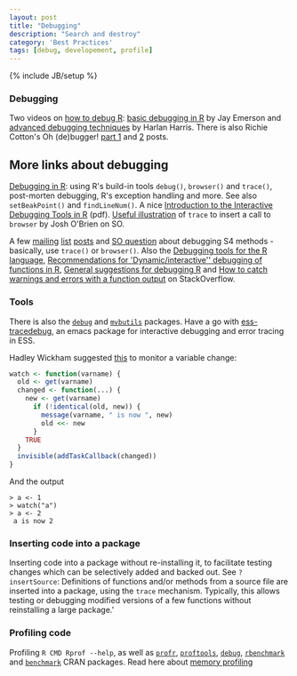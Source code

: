 ```yaml
---
layout: post
title: "Debugging"
description: "Search and destroy"
category: 'Best Practices'
tags: [debug, developement, profile]
---
```

{% include JB/setup %}


### Debugging 

Two videos on [how to debug R][1]: [basic debugging in R][2] by
Jay Emerson and [advanced debugging techniques][3] by Harlan Harris. There is
also Richie Cotton's Oh (de)bugger! [part 1][4] and [2][5] posts.

## More links about debugging 

[Debugging in R][6]: using R's build-in tools `debug()`, `browser()` and `trace()`, 
post-morten debugging, R's exception handling and more. 
See also `setBeakPoint()` and `findLineNum()`. A nice
[Introduction to the Interactive Debugging Tools in R][7] (pdf). [Useful
illustration][8] of `trace` to insert a call to `browser` by Josh O'Brien on
SO.

A few [mailing][9] [list][10] [posts][11] and [SO question][12] about
debugging S4 methods - basically, use `trace()` or `browser()`. Also the
[Debugging tools for the R language][13], [Recommendations for
'Dynamic/interactive'' debugging of functions in R][14], [General suggestions
for debugging R][15] and [How to catch warnings and errors with a function
output][16] on StackOverflow.

### Tools

There is also the [`debug`][17] and [`mvbutils`][18] packages. Have a go with
[ess-tracedebug][19], an emacs package for interactive debugging and error
tracing in ESS.

Hadley Wickham suggested [this][20] to monitor a variable change:

```R
watch <- function(varname) {
  old <- get(varname)    
  changed <- function(...) {
    new <- get(varname)
      if (!identical(old, new)) {
        message(varname, " is now ", new)
        old <<- new
      }
    TRUE
  }
  invisible(addTaskCallback(changed))
}
```
And the output
```
> a <- 1
> watch("a")
> a <- 2
 a is now 2
```

### Inserting code into a package

Inserting code into a package without re-installing it, to facilitate testing
changes which can be selectively added and backed out. See `?insertSource`:
Definitions of functions and/or methods from a source file are inserted into a
package, using the `trace` mechanism. Typically, this allows testing or
debugging modified versions of a few functions without reinstalling a large
package.'


### Profiling code
Profiling `R CMD Rprof --help`, as well as [`profr`][21], [`proftools`][22],
[`debug`][23], [`rbenchmark`][24] and [`benchmark`][25] CRAN packages. Read
here about [memory profiling][26]

    
   [1]: http://blog.revolutionanalytics.com/2010/06/how-to-debug-in-r.html
   [2]: http://www.vcasmo.com/video/drewconway/8555
   [3]: http://www.vcasmo.com/video/drewconway/8556
   [4]: http://4dpiecharts.com/2010/08/26/oh-debugger/
   [5]: http://4dpiecharts.com/2010/09/04/oh-debugger-part-ii/
   [6]: http://www.stats.uwo.ca/faculty/murdoch/software/debuggingR/
   [7]: http://www.biostat.jhsph.edu/~rpeng/docs/R-debug-tools.pdf
   [8]: http://stackoverflow.com/questions/8979759/browser-debug-statement-r
   [9]: http://www.mail-archive.com/r-help@r-project.org/msg70990.html
   [10]: http://www.mail-archive.com/r-help@stat.math.ethz.ch/msg24763.html
   [11]: http://tolstoy.newcastle.edu.au/R/help/04/09/3412.html
   [12]: http://stackoverflow.com/questions/1708074/debugging-generic-functions-in-r
   [13]: http://stackoverflow.com/questions/1169480/debugging-tools-for-the-r-language
   [14]: http://stackoverflow.com/questions/3212540/recommendations-for-dynamic-interactive-debugging-of-functions-in-r
   [15]: http://stackoverflow.com/questions/4442518/general-suggestions-for-debugging-r
   [16]: http://stackoverflow.com/questions/4948361/how-do-i-save-warnings-and-errors-as-output-from-a-function
   [17]: http://cran.r-project.org/web/packages/debug/index.html
   [18]: http://cran.r-project.org/web/packages/mvbutils/index.html
   [19]: http://code.google.com/p/ess-tracebug/
   [20]: http://www.mail-archive.com/r-help@r-project.org/msg125980.html
   [21]: http://cran.r-project.org/web/packages/profr/index.html
   [22]: http://cran.r-project.org/web/packages/proftools/index.html
   [23]: http://cran.r-project.org/web/packages/debug/index.html
   [24]: http://cran.r-project.org/web/packages/rbenchmark/
   [25]: http://cran.r-project.org/web/packages/benchmark/
   [26]: http://developer.r-project.org/memory-profiling.html
